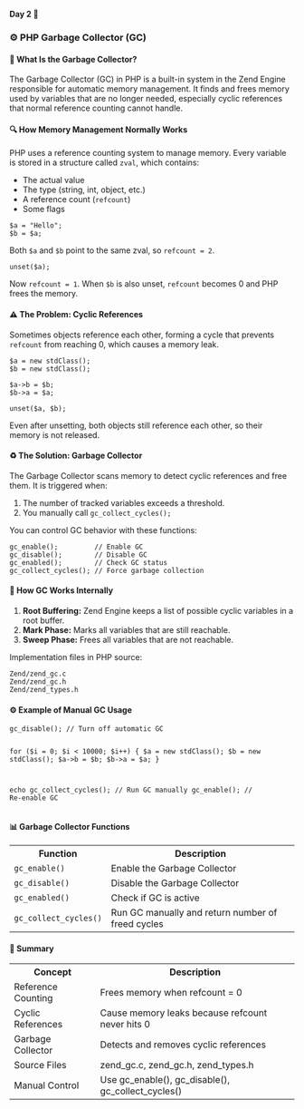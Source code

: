 <p><b>Day 2 👣</b></p>

<h3>⚙️ PHP Garbage Collector (GC)</h3>

<h4>🧠 What Is the Garbage Collector?</h4>
<p>
The Garbage Collector (GC) in PHP is a built-in system in the Zend Engine responsible for automatic memory management.
It finds and frees memory used by variables that are no longer needed, especially cyclic references that normal reference counting cannot handle.
</p>

<h4>🔍 How Memory Management Normally Works</h4>
<p>
PHP uses a reference counting system to manage memory.
Every variable is stored in a structure called <code>zval</code>, which contains:
</p>

<ul>
  <li>The actual value</li>
  <li>The type (string, int, object, etc.)</li>
  <li>A reference count (<code>refcount</code>)</li>
  <li>Some flags</li>
</ul>

<pre><code>$a = "Hello";
$b = $a;
</code></pre>

<p>Both <code>$a</code> and <code>$b</code> point to the same zval, so <code>refcount = 2</code>.</p>

<pre><code>unset($a);
</code></pre>

<p>
Now <code>refcount = 1</code>.  
When <code>$b</code> is also unset, <code>refcount</code> becomes 0 and PHP frees the memory.
</p>

<h4>⚠️ The Problem: Cyclic References</h4>
<p>
Sometimes objects reference each other, forming a cycle that prevents <code>refcount</code> from reaching 0, which causes a memory leak.
</p>

<pre><code>$a = new stdClass();
$b = new stdClass();

$a->b = $b;
$b->a = $a;

unset($a, $b);
</code></pre>

<p>
Even after unsetting, both objects still reference each other, so their memory is not released.
</p>

<h4>♻️ The Solution: Garbage Collector</h4>
<p>
The Garbage Collector scans memory to detect cyclic references and free them.
It is triggered when:
</p>

<ol>
  <li>The number of tracked variables exceeds a threshold.</li>
  <li>You manually call <code>gc_collect_cycles();</code></li>
</ol>

<p>You can control GC behavior with these functions:</p>

<pre><code>gc_enable();         // Enable GC
gc_disable();        // Disable GC
gc_enabled();        // Check GC status
gc_collect_cycles(); // Force garbage collection
</code></pre>

<h4>🧩 How GC Works Internally</h4>
<ol>
  <li><b>Root Buffering:</b> Zend Engine keeps a list of possible cyclic variables in a root buffer.</li>
  <li><b>Mark Phase:</b> Marks all variables that are still reachable.</li>
  <li><b>Sweep Phase:</b> Frees all variables that are not reachable.</li>
</ol>

<p>Implementation files in PHP source:</p>
<pre><code>Zend/zend_gc.c
Zend/zend_gc.h
Zend/zend_types.h
</code></pre>

<h4>⚙️ Example of Manual GC Usage</h4>
<pre><code>gc_disable(); // Turn off automatic GC

for ($i = 0; $i < 10000; $i++) {
    $a = new stdClass();
    $b = new stdClass();
    $a->b = $b;
    $b->a = $a;
}

echo gc_collect_cycles(); // Run GC manually
gc_enable(); // Re-enable GC
</code></pre>

<h4>📊 Garbage Collector Functions</h4>
<table>
  <tr>
    <th>Function</th>
    <th>Description</th>
  </tr>
  <tr>
    <td><code>gc_enable()</code></td>
    <td>Enable the Garbage Collector</td>
  </tr>
  <tr>
    <td><code>gc_disable()</code></td>
    <td>Disable the Garbage Collector</td>
  </tr>
  <tr>
    <td><code>gc_enabled()</code></td>
    <td>Check if GC is active</td>
  </tr>
  <tr>
    <td><code>gc_collect_cycles()</code></td>
    <td>Run GC manually and return number of freed cycles</td>
  </tr>
</table>

<h4>🧠 Summary</h4>
<table>
  <tr>
    <th>Concept</th>
    <th>Description</th>
  </tr>
  <tr>
    <td>Reference Counting</td>
    <td>Frees memory when refcount = 0</td>
  </tr>
  <tr>
    <td>Cyclic References</td>
    <td>Cause memory leaks because refcount never hits 0</td>
  </tr>
  <tr>
    <td>Garbage Collector</td>
    <td>Detects and removes cyclic references</td>
  </tr>
  <tr>
    <td>Source Files</td>
    <td>zend_gc.c, zend_gc.h, zend_types.h</td>
  </tr>
  <tr>
    <td>Manual Control</td>
    <td>Use gc_enable(), gc_disable(), gc_collect_cycles()</td>
  </tr>
</table>
